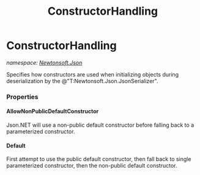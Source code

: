 ﻿---
title: ConstructorHandling
---

# ConstructorHandling
_namespace: [Newtonsoft.Json](N-Newtonsoft.Json.html)_

Specifies how constructors are used when initializing objects during deserialization by the @"T:Newtonsoft.Json.JsonSerializer".




### Properties

#### AllowNonPublicDefaultConstructor
Json.NET will use a non-public default constructor before falling back to a parameterized constructor.
#### Default
First attempt to use the public default constructor, then fall back to single parameterized constructor, then the non-public default constructor.
